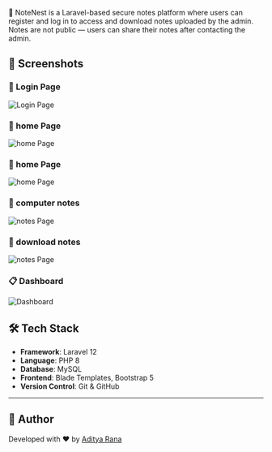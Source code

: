 📝 NoteNest is a Laravel-based secure notes platform where users can register and log in to access and download notes uploaded by the admin. Notes are not public — users can share their notes after contacting the admin.



## 📸 Screenshots

### 🔐 Login Page
![Login Page](images/ns.png)

### 🔐 home Page
![home Page](images/nh.png)

### 🔐 home Page
![home Page](images/nh2.png)

### 🔐 computer notes
![notes Page](images/cs.png)

### 🔐 download  notes
![notes Page](images/s.png)

### 📋 Dashboard
![Dashboard](images/na.png)

## 🛠️ Tech Stack

- **Framework**: Laravel 12 
- **Language**: PHP 8  
- **Database**: MySQL  
- **Frontend**: Blade Templates, Bootstrap 5  
- **Version Control**: Git & GitHub

---

## 📌 Author

Developed with ❤️ by [Aditya Rana](https://github.com/AdityaRana45)
